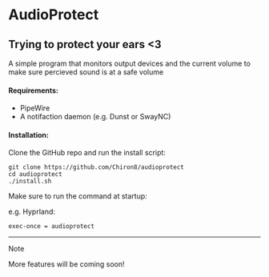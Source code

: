 # AudioProtect

## Trying to protect your ears <3

A simple program that monitors output devices and the current volume to make sure percieved sound is at a safe volume

#### Requirements:

- PipeWire
- A notifaction daemon (e.g. Dunst or SwayNC)

#### Installation:

Clone the GitHub repo and run the install script:

```
git clone https://github.com/Chiron8/audioprotect
cd audioprotect
./install.sh
```

Make sure to run the command at startup:

e.g. Hyprland:

```
exec-once = audioprotect
```

---

> [!NOTE]
> More features will be coming soon!
